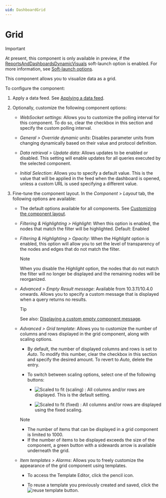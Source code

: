```yaml
---
uid: DashboardGrid
---
```


# Grid

> [!IMPORTANT]
> At present, this component is only available in preview, if the [ReportsAndDashboardsDynamicVisuals](xref:Overview_of_Soft_Launch_Options#reportsanddashboardsdynamicvisuals) soft-launch option is enabled. For more information, see [Soft-launch options](xref:SoftLaunchOptions).

This component allows you to visualize data as a grid.

To configure the component:

1. Apply a data feed. See [Applying a data feed](xref:Configuring_dashboard_components#applying-a-data-feed).

1. Optionally, customize the following component options:

   - *WebSocket settings*: Allows you to customize the polling interval for this component. To do so, clear the checkbox in this section and specify the custom polling interval.

   - *General > Override dynamic units*: Disables parameter units from changing dynamically based on their value and protocol definition.

   - *Data retrieval > Update data*: Allows updates to be enabled or disabled. This setting will enable updates for all queries executed by the selected component.

   - *Initial Selection*: Allows you to specify a default value. This is the value that will be applied in the feed when the dashboard is opened, unless a custom URL is used specifying a different value.

1. Fine-tune the component layout. In the *Component* > *Layout* tab, the following options are available:

   - The default options available for all components. See [Customizing the component layout](xref:Configuring_dashboard_components#customizing-the-component-layout).

   - *Filtering & Highlighting > Highlight*: When this option is enabled, the nodes that match the filter will be highlighted. Default: Enabled

   - *Filtering & Highlighting > Opacity*: When the *Highlight* option is enabled, this option will allow you to set the level of transparency of the nodes and edges that do not match the filter.

     > [!NOTE]
     > When you disable the *Highlight* option, the nodes that do not match the filter will no longer be displayed and the remaining nodes will be reorganized.

   - *Advanced > Empty Result message*: Available from 10.3.11/10.4.0 onwards<!-- RN 37173 -->. Allows you to specify a custom message that is displayed when a query returns no results.

     > [!TIP]
     > See also: [Displaying a custom empty component message](xref:Tutorial_Dashboards_Displaying_a_custom_empty_component_message).

   - *Advanced > Grid template*: Allows you to customize the number of columns and rows displayed in the grid component, along with scaling options.

     - By default, the number of displayed columns and rows is set to *Auto*. To modify this number, clear the checkbox in this section and specify the desired amount. To revert to *Auto*, delete the entry.

     - To switch between scaling options, select one of the following buttons:

       - ![Scaled to fit (scaling)](~/user-guide/images/Scaling.png) : All columns and/or rows are displayed. This is the default setting.

       - ![Scaled to fit (fixed)](~/user-guide/images/Fixed.png) : All columns and/or rows are displayed using the fixed scaling.

     > [!NOTE]
     >
     > - The number of items that can be displayed in a grid component is limited to 1000<!--RN 37699-->.
     > - If the number of items to be displayed exceeds the size of the component, a green button with a sidewards arrow is available underneath the grid. <!--zowel naar links als rechts, dus 1 pagina naar rechts, kan je ook weer terugkeren-->

   - *Item templates > Alarms*: Allows you to freely customize the appearance of the grid component using templates.

     - To access the Template Editor, click the pencil icon.

     - To reuse a template you previously created and saved, click the ![reuse template](~/user-guide/images/Reuse_Template.png) button.
